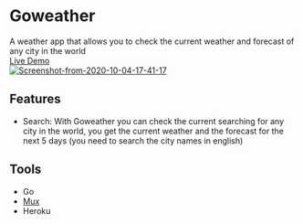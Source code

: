 # Goweather
A weather app that allows you to check the current weather and forecast of any city in the world
<br /><a href="https://golangweather.herokuapp.com/">Live Demo</a><br />
<a href="https://golangweather.herokuapp.com/"><img src="https://i.ibb.co/VxhDtmr/Screenshot-from-2020-10-04-17-41-17.png" alt="Screenshot-from-2020-10-04-17-41-17" border="0"></a><br />
## Features
- Search: With Goweather you can check the current searching for any city in the world, you get the current weather and the forecast for the next 5 days (you need to search the city names in english)<br />
## Tools
- Go<br>
- <a href="https://github.com/gorilla/mux">Mux</a>
- Heroku

